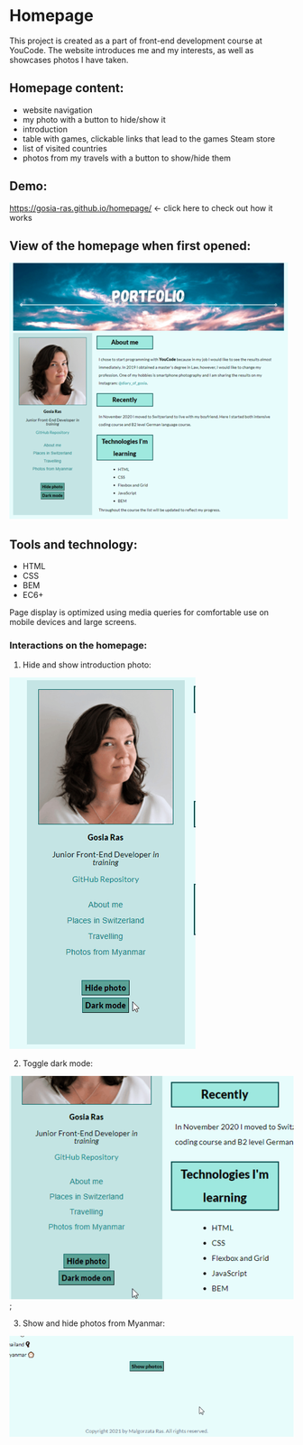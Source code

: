 # Homepage

This project is created as a part of front-end development course at YouCode.
The website introduces me and my interests, as well as showcases photos I have taken.

## Homepage content: 

- website navigation
- my photo with a button to hide/show it
- introduction 
- table with games, clickable links that lead to the games Steam store
- list of visited countries
- photos from my travels with a button to show/hide them

## Demo: 
https://gosia-ras.github.io/homepage/ <- click here to check out how it works

## View of the homepage when first opened:
![Printscreen of the homepage](https://raw.githubusercontent.com/Gosia-Ras/homepage/main/images/page-screenshot.png)

## Tools and technology:
- HTML
- CSS
- BEM
- EC6+

Page display is optimized using media queries for comfortable use on mobile devices and large screens.

### Interactions on the homepage:

1. Hide and show introduction photo: 

![Gif of introduction photo being hidden/shown by clicking on the button](https://raw.githubusercontent.com/Gosia-Ras/homepage/main/images/photo-click.gif)

2. Toggle dark mode: 

![Toggling dark mode](https://raw.githubusercontent.com/Gosia-Ras/homepage/main/images/darkmode-click.gif);

3. Show and hide photos from Myanmar: 

![Gif of multiple photos from Myanmar being shown/hidden by clicking on the button](https://raw.githubusercontent.com/Gosia-Ras/homepage/main/images/photos-click.gif)
